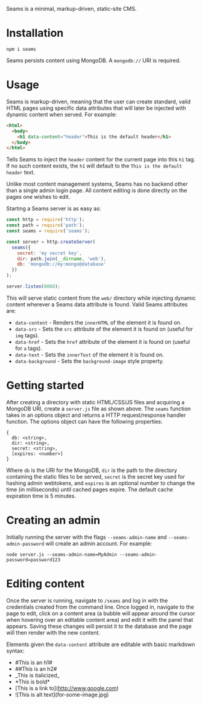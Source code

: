 Seams is a minimal, markup-driven, static-site CMS.

Installation
===

`npm i seams`

Seams persists content using MongoDB.  A `mongodb://` URI is required.

Usage
===

Seams is markup-driven, meaning that the user can create standard, valid HTML pages using specific data attributes that will later be injected with dynamic content when served.  For example:

```html
<html>
  <body>
    <h1 data-content="header">This is the default header</h1>
  </body>
</html>
```

Tells Seams to inject the `header` content for the current page into this `h1` tag.  If no such content exists, the `h1` will default to the `This is the default header` text.

Unlike most content management systems, Seams has no backend other than a single admin login page.  All content editing is done directly on the pages one wishes to edit.

Starting a Seams server is as easy as:

```js
const http = require('http');
const path = require('path');
const seams = require('seams');

const server = http.createServer(
  seams({
    secret: 'my secret key',
    dir: path.join(__dirname, 'web'),
    db: 'mongodb://my:mongo@database'
  })
);

server.listen(8080);
```

This will serve static content from the `web/` directory while injecting dynamic content wherever a Seams data attribute is found.  Valid Seams attributes are:

* `data-content` - Renders the `innerHTML` of the element it is found on.
* `data-src` - Sets the `src` attribute of the element it is found on (useful for `img` tags).
* `data-href` - Sets the `href` attribute of the element it is found on (useful for `a` tags).
* `data-text` - Sets the `innerText` of the element it is found on.
* `data-background` - Sets the `background-image` style property.

Getting started
===

After creating a directory with static HTML/CSS/JS files and acquiring a MongoDB URI, create a `server.js` file as shown above.  The `seams` function takes in an options object and returns a HTTP request/response handler function.  The options object can have the following properties:

```
{
  db: <string>,
  dir: <string>,
  secret: <string>,
  [expires: <number>]
}
```
Where `db` is the URI for the MongoDB, `dir` is the path to the directory containing the static files to be served, `secret` is the secret key used for hashing admin webtokens, and `expires` is an optional number to change the time (in milliseconds) until cached pages expire.  The default cache expiration time is 5 minutes.

Creating an admin
===

Initially running the server with the flags `--seams-admin-name` and `--seams-admin-password` will create an admin account. For example:

`node server.js --seams-admin-name=MyAdmin --seams-admin-password=password123`

Editing content
===

Once the server is running, navigate to `/seams` and log in with the credentials created from the command line.  Once logged in, navigate to the page to edit, click on a content area (a bubble will appear around the cursor when hovering over an editable content area) and edit it with the panel that appears.  Saving these changes will persist it to the database and the page will then render with the new content.

Elements given the `data-content` attribute are editable with basic markdown syntax:

* \#This is an h1\#
* \#\#This is an h2\#
* \_This is italicized\_
* \*This is bold\*
* \[This is a link to\]\(http://www.google.com)
* \!\[This is alt text\]\(for-some-image.jpg)